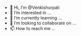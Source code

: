 - 👋 Hi, I’m @Venkishurpali
- 👀 I’m interested in ...
- 🌱 I’m currently learning ...
- 💞️ I’m looking to collaborate on ...
- 📫 How to reach me ...

<!---
Venkishurpali/Venkishurpali is a ✨ special ✨ repository because its `README.md` (this file) appears on your GitHub profile.
You can click the Preview link to take a look at your changes.
--->

